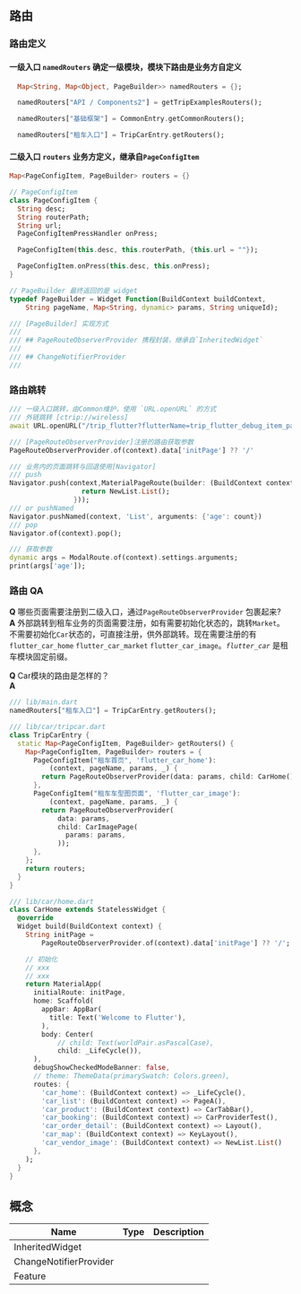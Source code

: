 ## 路由
### 路由定义

#### 一级入口 `namedRouters` 确定一级模块，模块下路由是业务方自定义

```dart
  Map<String, Map<Object, PageBuilder>> namedRouters = {};

  namedRouters["API / Components2"] = getTripExamplesRouters();

  namedRouters["基础框架"] = CommonEntry.getCommonRouters();

  namedRouters["租车入口"] = TripCarEntry.getRouters();
```

#### 二级入口 `routers` 业务方定义，继承自`PageConfigItem`
```dart
Map<PageConfigItem, PageBuilder> routers = {}

// PageConfigItem
class PageConfigItem {
  String desc;
  String routerPath;
  String url;
  PageConfigItemPressHandler onPress;

  PageConfigItem(this.desc, this.routerPath, {this.url = ""});

  PageConfigItem.onPress(this.desc, this.onPress);
}

// PageBuilder 最终返回的是 widget
typedef PageBuilder = Widget Function(BuildContext buildContext,
    String pageName, Map<String, dynamic> params, String uniqueId);

/// [PageBuilder] 实现方式
/// 
/// ## PageRouteObserverProvider 携程封装，继承自`InheritedWidget`
/// 
/// ## ChangeNotifierProvider
/// 
```

### 路由跳转

```dart
/// 一级入口跳转，由Common维护，使用 `URL.openURL` 的方式
/// 外链跳转 [ctrip://wireless]
await URL.openURL("/trip_flutter?flutterName=trip_flutter_debug_item_page&routerName=${entryRouter}");

/// [PageRouteObserverProvider]注册的路由获取参数
PageRouteObserverProvider.of(context).data['initPage'] ?? '/'

/// 业务内的页面跳转与回退使用[Navigator]
/// push
Navigator.push(context,MaterialPageRoute(builder: (BuildContext context) {
                  return NewList.List();
                }));
/// or pushNamed               
Navigator.pushNamed(context, 'List', arguments: {'age': count})
/// pop
Navigator.of(context).pop();

/// 获取参数
dynamic args = ModalRoute.of(context).settings.arguments;
print(args['age']);
```

### 路由 QA
**Q** 哪些页面需要注册到二级入口，通过`PageRouteObserverProvider` 包裹起来?    
**A** 外部跳转到租车业务的页面需要注册，如有需要初始化状态的，跳转`Market`。不需要初始化`Car`状态的，可直接注册，供外部跳转。现在需要注册的有`flutter_car_home` `flutter_car_market` `flutter_car_image`。*`flutter_car`* 是租车模块固定前缀。

**Q** Car模块的路由是怎样的？   
**A**
```dart
/// lib/main.dart
namedRouters["租车入口"] = TripCarEntry.getRouters();

/// lib/car/tripcar.dart
class TripCarEntry {
  static Map<PageConfigItem, PageBuilder> getRouters() {
    Map<PageConfigItem, PageBuilder> routers = {
      PageConfigItem("租车首页", 'flutter_car_home'):
          (context, pageName, params, _) {
        return PageRouteObserverProvider(data: params, child: CarHome());
      },
      PageConfigItem("租车车型图页面", 'flutter_car_image'):
          (context, pageName, params, _) {
        return PageRouteObserverProvider(
            data: params,
            child: CarImagePage(
              params: params,
            ));
      },
    };
    return routers;
  }
}

/// lib/car/home.dart
class CarHome extends StatelessWidget {
  @override
  Widget build(BuildContext context) {
    String initPage =
        PageRouteObserverProvider.of(context).data['initPage'] ?? '/';

    // 初始化
    // xxx
    // xxx
    return MaterialApp(
      initialRoute: initPage,
      home: Scaffold(
        appBar: AppBar(
          title: Text('Welcome to Flutter'),
        ),
        body: Center(
            // child: Text(worldPair.asPascalCase),
            child: _LifeCycle()),
      ),
      debugShowCheckedModeBanner: false,
      // theme: ThemeData(primarySwatch: Colors.green),
      routes: {
        'car_home': (BuildContext context) => _LifeCycle(),
        'car_list': (BuildContext context) => PageA(),
        'car_product': (BuildContext context) => CarTabBar(),
        'car_booking': (BuildContext context) => CarProviderTest(),
        'car_order_detail': (BuildContext context) => Layout(),
        'car_map': (BuildContext context) => KeyLayout(),
        'car_vendor_image': (BuildContext context) => NewList.List()
      },
    );
  }
}
```

## 概念

| Name                   | Type | Description |
| ---------------------- | ---- | ----------- |
| InheritedWidget        |      |             |
| ChangeNotifierProvider |      |             |
| Feature                |      |             |
